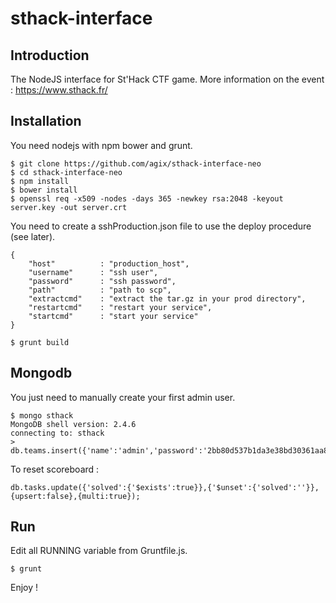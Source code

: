 sthack-interface
================

Introduction
--------------------
The NodeJS interface for St'Hack CTF game.
More information on the  event : https://www.sthack.fr/

Installation
--------------------
You need nodejs with npm bower and grunt.

```
$ git clone https://github.com/agix/sthack-interface-neo
$ cd sthack-interface-neo
$ npm install
$ bower install
$ openssl req -x509 -nodes -days 365 -newkey rsa:2048 -keyout server.key -out server.crt
```

You need to create a sshProduction.json file to use the deploy procedure (see later).

```
{
    "host"          : "production_host",
    "username"      : "ssh user",
    "password"      : "ssh password",
    "path"          : "path to scp",
    "extractcmd"    : "extract the tar.gz in your prod directory",
    "restartcmd"    : "restart your service",
    "startcmd"      : "start your service"
}
```

```
$ grunt build
```

Mongodb
--------------------
You just need to manually create your first admin user.
```
$ mongo sthack
MongoDB shell version: 2.4.6
connecting to: sthack
> db.teams.insert({'name':'admin','password':'2bb80d537b1da3e38bd30361aa855686bde0eacd7162fef6a25fe97bf527a25b'})
```

To reset scoreboard :

```
db.tasks.update({'solved':{'$exists':true}},{'$unset':{'solved':''}},{upsert:false},{multi:true});
```

Run
--------------------
Edit all RUNNING variable from Gruntfile.js.

```
$ grunt
```
Enjoy !
